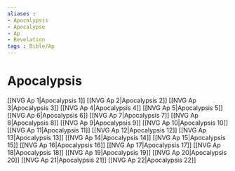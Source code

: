 ```yaml
---
aliases : 
- Apocalypsis
- Apocalypse
- Ap
- Revelation
tags : Bible/Ap
---
```


# Apocalypsis

[[NVG Ap 1|Apocalypsis 1]]
[[NVG Ap 2|Apocalypsis 2]]
[[NVG Ap 3|Apocalypsis 3]]
[[NVG Ap 4|Apocalypsis 4]]
[[NVG Ap 5|Apocalypsis 5]]
[[NVG Ap 6|Apocalypsis 6]]
[[NVG Ap 7|Apocalypsis 7]]
[[NVG Ap 8|Apocalypsis 8]]
[[NVG Ap 9|Apocalypsis 9]]
[[NVG Ap 10|Apocalypsis 10]]
[[NVG Ap 11|Apocalypsis 11]]
[[NVG Ap 12|Apocalypsis 12]]
[[NVG Ap 13|Apocalypsis 13]]
[[NVG Ap 14|Apocalypsis 14]]
[[NVG Ap 15|Apocalypsis 15]]
[[NVG Ap 16|Apocalypsis 16]]
[[NVG Ap 17|Apocalypsis 17]]
[[NVG Ap 18|Apocalypsis 18]]
[[NVG Ap 19|Apocalypsis 19]]
[[NVG Ap 20|Apocalypsis 20]]
[[NVG Ap 21|Apocalypsis 21]]
[[NVG Ap 22|Apocalypsis 22]]
